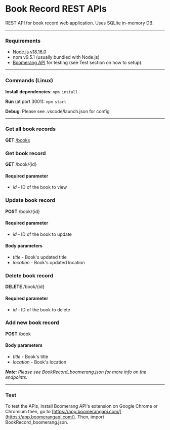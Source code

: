 # Book Record REST APIs
REST API for book record web application. Uses SQLite in-memory DB.

---

### Requirements
* [Node.js v18.16.0](https://nodejs.org/dist/v18.16.0/node-v18.16.0-linux-x64.tar.xz)
* npm v9.5.1 (usually bundled with Node.js)
* [Boomerang API](https://app.boomerangapi.com/) for testing (see Test section on how to setup).

---

### Commands (Linux)

**Install dependencies**: `npm install`

**Run** (at port 3001): `npm start`

**Debug**: Please see .vscode/launch.json for config

---

### Get all book records
**GET** [/books](http://localhost:3001/books)

### Get book record
**GET** /book/{id}
#### Required parameter
* _id_ - ID of the book to view

### Update book record
**POST** /book/{id}
#### Required parameter
* _id_ - ID of the book to update
#### Body parameters
* _title_ - Book's updated title
* _location_ - Book's updated location

### Delete book record
**DELETE** /book/{id}
#### Required parameter
* _id_ - ID of the book to delete

### Add new book record
**POST** /book
#### Body parameters
* _title_ - Book's title
* _location_ - Book's location


_**Note**: Please see BookRecord_boomerang.json for more info on the endpoints._

---

### Test
To test the APIs, install Boomerang API's extension on Google Chrome or Chromium then, go to [https://app.boomerangapi.com/](https://app.boomerangapi.com/). Then, import BookRecord_boomerang.json.
